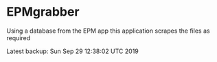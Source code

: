 # EPMgrabber
Using a database from the EPM app this application scrapes the files as required


Latest backup: Sun Sep 29 12:38:02 UTC 2019
